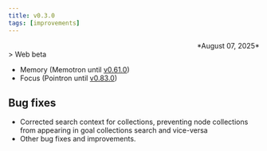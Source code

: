 ```yaml
---
title: v0.3.0
tags: [improvements]
---
```

<div align="right">*August 07, 2025*</div>
> Web beta

- Memory (Memotron until [v0.61.0](/changelog/memotron/2025/Q3/v0.61.0))
- Focus (Pointron until [v0.83.0](/changelog/pointron/2025/Q3/v0.83.0))


## Bug fixes
- Corrected search context for collections, preventing node collections from appearing in goal collections search and vice-versa
- Other bug fixes and improvements.
